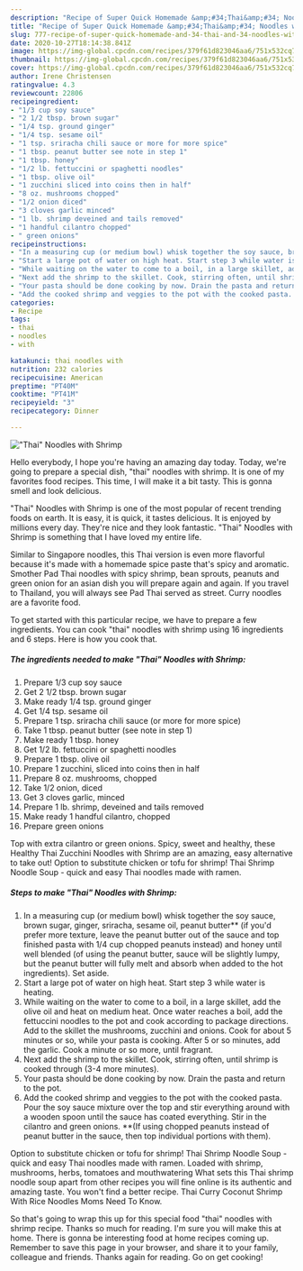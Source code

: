 ```yaml
---
description: "Recipe of Super Quick Homemade &amp;#34;Thai&amp;#34; Noodles with Shrimp"
title: "Recipe of Super Quick Homemade &amp;#34;Thai&amp;#34; Noodles with Shrimp"
slug: 777-recipe-of-super-quick-homemade-and-34-thai-and-34-noodles-with-shrimp
date: 2020-10-27T18:14:38.841Z
image: https://img-global.cpcdn.com/recipes/379f61d823046aa6/751x532cq70/thai-noodles-with-shrimp-recipe-main-photo.jpg
thumbnail: https://img-global.cpcdn.com/recipes/379f61d823046aa6/751x532cq70/thai-noodles-with-shrimp-recipe-main-photo.jpg
cover: https://img-global.cpcdn.com/recipes/379f61d823046aa6/751x532cq70/thai-noodles-with-shrimp-recipe-main-photo.jpg
author: Irene Christensen
ratingvalue: 4.3
reviewcount: 22806
recipeingredient:
- "1/3 cup soy sauce"
- "2 1/2 tbsp. brown sugar"
- "1/4 tsp. ground ginger"
- "1/4 tsp. sesame oil"
- "1 tsp. sriracha chili sauce or more for more spice"
- "1 tbsp. peanut butter see note in step 1"
- "1 tbsp. honey"
- "1/2 lb. fettuccini or spaghetti noodles"
- "1 tbsp. olive oil"
- "1 zucchini sliced into coins then in half"
- "8 oz. mushrooms chopped"
- "1/2 onion diced"
- "3 cloves garlic minced"
- "1 lb. shrimp deveined and tails removed"
- "1 handful cilantro chopped"
- " green onions"
recipeinstructions:
- "In a measuring cup (or medium bowl) whisk together the soy sauce, brown sugar, ginger, sriracha, sesame oil, peanut butter** (if you&#39;d prefer more texture, leave the peanut butter out of the sauce and top finished pasta with 1/4 cup chopped peanuts instead) and honey until well blended (of using the peanut butter, sauce will be slightly lumpy, but the peanut butter will fully melt and absorb when added to the hot ingredients). Set aside."
- "Start a large pot of water on high heat. Start step 3 while water is heating."
- "While waiting on the water to come to a boil, in a large skillet, add the olive oil and heat on medium heat. Once water reaches a boil, add the fettuccini noodles to the pot and cook according to package directions. Add to the skillet the mushrooms, zucchini and onions. Cook for about 5 minutes or so, while your pasta is cooking. After 5 or so minutes, add the garlic. Cook a minute or so more, until fragrant."
- "Next add the shrimp to the skillet. Cook, stirring often, until shrimp is cooked through (3-4 more minutes)."
- "Your pasta should be done cooking by now. Drain the pasta and return to the pot."
- "Add the cooked shrimp and veggies to the pot with the cooked pasta. Pour the soy sauce mixture over the top and stir everything around with a wooden spoon until the sauce has coated everything. Stir in the cilantro and green onions. **(If using chopped peanuts instead of peanut butter in the sauce, then top individual portions with them)."
categories:
- Recipe
tags:
- thai
- noodles
- with

katakunci: thai noodles with 
nutrition: 232 calories
recipecuisine: American
preptime: "PT40M"
cooktime: "PT41M"
recipeyield: "3"
recipecategory: Dinner

---
```



![&#34;Thai&#34; Noodles with Shrimp](https://img-global.cpcdn.com/recipes/379f61d823046aa6/751x532cq70/thai-noodles-with-shrimp-recipe-main-photo.jpg)

Hello everybody, I hope you're having an amazing day today. Today, we're going to prepare a special dish, &#34;thai&#34; noodles with shrimp. It is one of my favorites food recipes. This time, I will make it a bit tasty. This is gonna smell and look delicious.

&#34;Thai&#34; Noodles with Shrimp is one of the most popular of recent trending foods on earth. It is easy, it is quick, it tastes delicious. It is enjoyed by millions every day. They're nice and they look fantastic. &#34;Thai&#34; Noodles with Shrimp is something that I have loved my entire life.

Similar to Singapore noodles, this Thai version is even more flavorful because it&#39;s made with a homemade spice paste that&#39;s spicy and aromatic. Smother Pad Thai noodles with spicy shrimp, bean sprouts, peanuts and green onion for an asian dish you will prepare again and again. If you travel to Thailand, you will always see Pad Thai served as street. Curry noodles are a favorite food.


To get started with this particular recipe, we have to prepare a few ingredients. You can cook &#34;thai&#34; noodles with shrimp using 16 ingredients and 6 steps. Here is how you cook that.

<!--inarticleads1-->

##### The ingredients needed to make &#34;Thai&#34; Noodles with Shrimp:

1. Prepare 1/3 cup soy sauce
1. Get 2 1/2 tbsp. brown sugar
1. Make ready 1/4 tsp. ground ginger
1. Get 1/4 tsp. sesame oil
1. Prepare 1 tsp. sriracha chili sauce (or more for more spice)
1. Take 1 tbsp. peanut butter (see note in step 1)
1. Make ready 1 tbsp. honey
1. Get 1/2 lb. fettuccini or spaghetti noodles
1. Prepare 1 tbsp. olive oil
1. Prepare 1 zucchini, sliced into coins then in half
1. Prepare 8 oz. mushrooms, chopped
1. Take 1/2 onion, diced
1. Get 3 cloves garlic, minced
1. Prepare 1 lb. shrimp, deveined and tails removed
1. Make ready 1 handful cilantro, chopped
1. Prepare  green onions


Top with extra cilantro or green onions. Spicy, sweet and healthy, these Healthy Thai Zucchini Noodles with Shrimp are an amazing, easy alternative to take out! Option to substitute chicken or tofu for shrimp! Thai Shrimp Noodle Soup - quick and easy Thai noodles made with ramen. 

<!--inarticleads2-->

##### Steps to make &#34;Thai&#34; Noodles with Shrimp:

1. In a measuring cup (or medium bowl) whisk together the soy sauce, brown sugar, ginger, sriracha, sesame oil, peanut butter** (if you&#39;d prefer more texture, leave the peanut butter out of the sauce and top finished pasta with 1/4 cup chopped peanuts instead) and honey until well blended (of using the peanut butter, sauce will be slightly lumpy, but the peanut butter will fully melt and absorb when added to the hot ingredients). Set aside.
1. Start a large pot of water on high heat. Start step 3 while water is heating.
1. While waiting on the water to come to a boil, in a large skillet, add the olive oil and heat on medium heat. Once water reaches a boil, add the fettuccini noodles to the pot and cook according to package directions. Add to the skillet the mushrooms, zucchini and onions. Cook for about 5 minutes or so, while your pasta is cooking. After 5 or so minutes, add the garlic. Cook a minute or so more, until fragrant.
1. Next add the shrimp to the skillet. Cook, stirring often, until shrimp is cooked through (3-4 more minutes).
1. Your pasta should be done cooking by now. Drain the pasta and return to the pot.
1. Add the cooked shrimp and veggies to the pot with the cooked pasta. Pour the soy sauce mixture over the top and stir everything around with a wooden spoon until the sauce has coated everything. Stir in the cilantro and green onions. **(If using chopped peanuts instead of peanut butter in the sauce, then top individual portions with them).


Option to substitute chicken or tofu for shrimp! Thai Shrimp Noodle Soup - quick and easy Thai noodles made with ramen. Loaded with shrimp, mushrooms, herbs, tomatoes and mouthwatering What sets this Thai shrimp noodle soup apart from other recipes you will fine online is its authentic and amazing taste. You won&#39;t find a better recipe. Thai Curry Coconut Shrimp With Rice Noodles Moms Need To Know. 

So that's going to wrap this up for this special food &#34;thai&#34; noodles with shrimp recipe. Thanks so much for reading. I'm sure you will make this at home. There is gonna be interesting food at home recipes coming up. Remember to save this page in your browser, and share it to your family, colleague and friends. Thanks again for reading. Go on get cooking!
